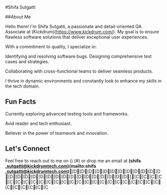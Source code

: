 #Shifa Sutgatti

##About Me

Hello there! I'm Shifa Sutgatti, a passionate and detail-oriented QA Associate at [Kickdrum)(https://www.kickdrum.com/). My goal is to ensure flawless software solutions that deliver exceptional user experiences.

With a commitment to quality, I specialize in:

Identifying and resolving software bugs. Designing comprehensive test cases and strategies.

Collaborating with cross-functional teams to deliver seamless products.

I thrive in dynamic environments and constantly look to enhance my skills in the tech domain.

## Fun Facts

Currently exploring advanced testing tools and frameworks.

Avid reader and tech enthusiast.

Believer in the power of teamwork and innovation.

## Let's Connect

Feel free to reach out to me on () (#) or drop me an email at **(shifa .sutgatti@kickdrumtech.com)(mailto:shifa .sutgatti@kickdrumtech.com)**[D[D[D[D[D[D[D[D[D[D[D[D[D[D[D[D[D[D[D[D[D[D[D[D[D[D[D[D[[C[C[C[C[C[C[C[C[C[C[C[C[C[C[C[C[C[C[C[C[C[C[C[C[C[C[C[C[C[C

